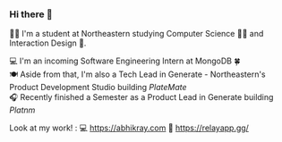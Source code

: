 ### Hi there 👋

🙋‍♂️ I'm a student at Northeastern studying Computer Science 👨‍💻 and Interaction Design 🎨. <br>

💻 I'm an incoming Software Engineering Intern at MongoDB 🍀 <br>
🍽️ Aside from that, I'm also a Tech Lead in Generate - Northeastern's Product Development Studio building _PlateMate_ <br>
🎧 Recently finished a Semester as a Product Lead in Generate building _Platnm_ <br>

Look at my work! : 
💻 https://abhikray.com
🦕 https://relayapp.gg/



<!--
**abhikaboy/abhikaboy** is a ✨ _special_ ✨ repository because its `README.md` (this file) appears on your GitHub profile.

Here are some ideas to get you started:

- 🔭 I’m currently working on ...
- 🌱 I’m currently learning ...
- 👯 I’m looking to collaborate on ...
- 🤔 I’m looking for help with ...
- 💬 Ask me about ...
- 📫 How to reach me: ...
- 😄 Pronouns: ...
- ⚡ Fun fact: ...
-->
